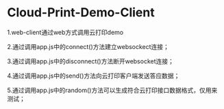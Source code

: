 # Cloud-Print-Demo-Client
1.web-client通过web方式调用云打印demo

2.通过调用app.js中的connect()方法建立websockect连接；


3.通过调用app.js中的disconnect()方法断开websocket连接；


4.通过调用app.js中的send()方法向云打印客户端发送答应数据；



5.通过调用app.js中的random()方法可以生成符合云打印接口数据格式，仅用来测试；

